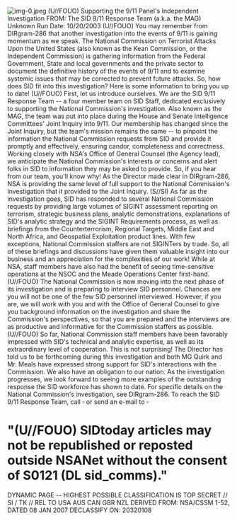 ![img-0.jpeg](img-0.jpeg)
(U//FOUO) Supporting the 9/11 Panel's Independent Investigation
FROM: The SID 9/11 Response Team (a.k.a. the MAG)
Unknown
Run Date: 10/20/2003
(U//FOUO) You may remember from DIRgram-286 that another investigation into the events of $9 / 11$ is gaining momentum as we speak. The National Commission on Terrorist Attacks Upon the United States (also known as the Kean Commission, or the Independent Commission) is gathering information from the Federal Government, State and local governments and the private sector to document the definitive history of the events of $9 / 11$ and to examine systemic issues that may be corrected to prevent future attacks. So, how does SID fit into this investigation? Here is some information to bring you up to date!
(U//FOUO) First, let us introduce ourselves. We are the SID 9/11 Response Team -- a four member team on SID Staff, dedicated exclusively to supporting the National Commission's investigation. Also known as the MAG, the team was put into place during the House and Senate Intelligence Committees' Joint Inquiry into 9/11. Our membership has changed since the Joint Inquiry, but the team's mission remains the same -- to pinpoint the information the National Commission requests from SID and provide it promptly and effectively, ensuring candor, completeness and correctness. Working closely with NSA's Office of General Counsel (the Agency lead), we anticipate the National Commission's interests or concerns and alert folks in SID to information they may be asked to provide. So, if you hear from our team, you'll know why! As the Director made clear in DIRgram-286, NSA is providing the same level of full support to the National Commission's investigation that it provided to the Joint Inquiry.
(S//SI) As far as the investigation goes, SID has responded to several National Commission requests by providing large volumes of SIGINT assessment reporting on terrorism, strategic business plans, analytic demonstrations, explanations of SID's analytic strategy and the SIGINT Requirements process, as well as briefings from the Counterterrorism, Regional Targets, Middle East and North Africa, and Geospatial Exploitation product lines. With few exceptions, National Commission staffers are not SIGINTers by trade. So, all of these briefings and discussions have given them valuable insight into our business and an appreciation for the complexities of our work! While at NSA, staff members have also had the benefit of seeing time-sensitive operations at the NSOC and the Meade Operations Center first-hand.
(U//FOUO) The National Commission is now moving into the next phase of its investigation and is preparing to interview SID personnel. Chances are you will not be one of the few SID personnel interviewed. However, if you are, we will work with you and with the Office of General Counsel to give you background information on the investigation and share the Commission's perspectives, so that you are prepared and the interviews are as productive and informative for the Commission staffers as possible.
(U//FOUO) So far, National Commission staff members have been favorably impressed with SID's technical and analytic expertise, as well as its extraordinary level of cooperation. This is not surprising! The Director has told us to be forthcoming during this investigation and both MG Quirk and Mr. Meals have expressed strong support for SID's interactions with the Commission. We also have an obligation to our nation. As the investigation progresses, we look forward to seeing more examples of the outstanding response the SID workforce has shown to date. For specific details on the National Commission's investigation, see DIRgram-286. To reach the SID 9/11 Response Team, call $\square$ or send an e-mail to $\square$

# "(U//FOUO) SIDtoday articles may not be republished or reposted outside NSANet without the consent of S0121 (DL sid_comms)."
DYNAMIC PAGE -- HIGHEST POSSIBLE CLASSIFICATION IS TOP SECRET // SI / TK // REL TO USA AUS CAN GBR NZL DERIVED FROM: NSA/CSSM 1-52, DATED 08 JAN 2007 DECLASSIFY ON: 20320108
